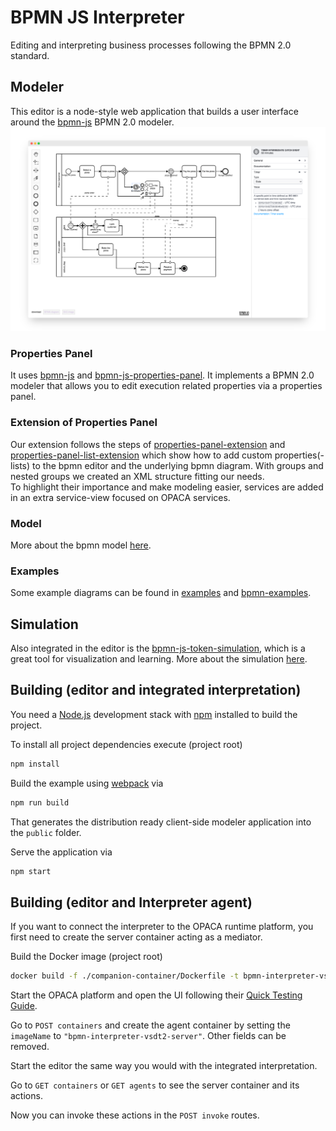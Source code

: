 # BPMN JS Interpreter
Editing and interpreting business processes following the BPMN 2.0 standard.  

## Modeler
This editor is a node-style web application that builds a user interface around the [bpmn-js](https://github.com/bpmn-io/bpmn-js) BPMN 2.0 modeler.
![demo application screenshot](./docs/screenshot.png "Screenshot of the modeler + properties panel example")

### Properties Panel
It uses [bpmn-js](https://github.com/bpmn-io/bpmn-js) and [bpmn-js-properties-panel](https://github.com/bpmn-io/bpmn-js-properties-panel). It implements a BPMN 2.0 modeler that allows you to edit execution related properties via a properties panel.

### Extension of Properties Panel
Our extension follows the steps of [properties-panel-extension](https://github.com/bpmn-io/bpmn-js-examples/tree/main/properties-panel-extension) and [properties-panel-list-extension](https://github.com/bpmn-io/bpmn-js-examples/tree/main/properties-panel-list-extension) which show how to add custom properties(-lists) to the bpmn editor and the underlying bpmn diagram. With groups and nested groups we created an XML structure fitting our needs.  
To highlight their importance and make modeling easier, services are added in an extra service-view focused on OPACA services.

### Model
More about the bpmn model [here](./docs/model.md).

### Examples
Some example diagrams can be found in [examples](./resources/examples) and [bpmn-examples](https://gitlab.dai-labor.de/zeki-bmas/tp-processes/bpmn-examples).

## Simulation
Also integrated in the editor is the [bpmn-js-token-simulation](https://github.com/bpmn-io/bpmn-js-token-simulation/tree/main), which is a great tool for visualization and learning. More about the simulation [here](./docs/simulation.md).

## Building (editor and integrated interpretation)
You need a [Node.js](http://nodejs.org) development stack with [npm](https://npmjs.org) installed to build the project.

To install all project dependencies execute (project root)

```sh
npm install
```

Build the example using [webpack](https://webpack.js.org/) via

```sh
npm run build
```

That generates the distribution ready client-side modeler application into the `public` folder.

Serve the application via

```sh
npm start
```

## Building (editor and Interpreter agent)
If you want to connect the interpreter to the OPACA runtime platform, you first need to create the server container acting as a mediator.

Build the Docker image (project root)

```sh
docker build -f ./companion-container/Dockerfile -t bpmn-interpreter-vsdt2-server .
```

Start the OPACA platform and open the UI following their [Quick Testing Guide](https://gitlab.dai-labor.de/jiacpp/prototype#getting-started-quick-testing-guide).

Go to `POST containers` and create the agent container by setting the `imageName` to `"bpmn-interpreter-vsdt2-server"`. Other fields can be removed.

Start the editor the same way you would with the integrated interpretation.

Go to `GET containers` or `GET agents` to see the server container and its actions.

Now you can invoke these actions in the `POST invoke` routes.
